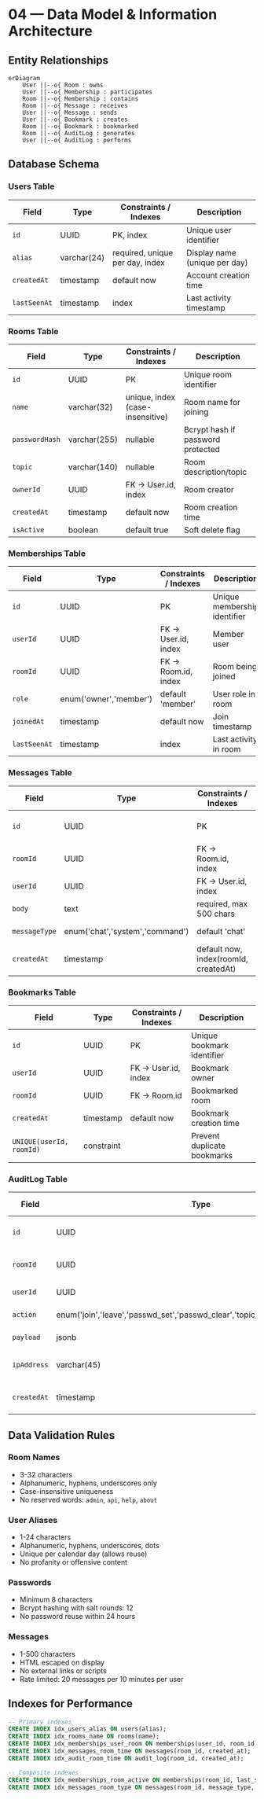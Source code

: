 # 04 — Data Model & Information Architecture

## Entity Relationships

```mermaid
erDiagram
    User ||--o{ Room : owns
    User ||--o{ Membership : participates
    Room ||--o{ Membership : contains
    Room ||--o{ Message : receives
    User ||--o{ Message : sends
    User ||--o{ Bookmark : creates
    Room ||--o{ Bookmark : bookmarked
    Room ||--o{ AuditLog : generates
    User ||--o{ AuditLog : performs
```

## Database Schema

### Users Table
| Field | Type | Constraints / Indexes | Description |
|-------|------|---------------------|-------------|
| `id` | UUID | PK, index | Unique user identifier |
| `alias` | varchar(24) | required, unique per day, index | Display name (unique per day) |
| `createdAt` | timestamp | default now | Account creation time |
| `lastSeenAt` | timestamp | index | Last activity timestamp |

### Rooms Table
| Field | Type | Constraints / Indexes | Description |
|-------|------|---------------------|-------------|
| `id` | UUID | PK | Unique room identifier |
| `name` | varchar(32) | unique, index (case-insensitive) | Room name for joining |
| `passwordHash` | varchar(255) | nullable | Bcrypt hash if password protected |
| `topic` | varchar(140) | nullable | Room description/topic |
| `ownerId` | UUID | FK → User.id, index | Room creator |
| `createdAt` | timestamp | default now | Room creation time |
| `isActive` | boolean | default true | Soft delete flag |

### Memberships Table
| Field | Type | Constraints / Indexes | Description |
|-------|------|---------------------|-------------|
| `id` | UUID | PK | Unique membership identifier |
| `userId` | UUID | FK → User.id, index | Member user |
| `roomId` | UUID | FK → Room.id, index | Room being joined |
| `role` | enum('owner','member') | default 'member' | User role in room |
| `joinedAt` | timestamp | default now | Join timestamp |
| `lastSeenAt` | timestamp | index | Last activity in room |

### Messages Table
| Field | Type | Constraints / Indexes | Description |
|-------|------|---------------------|-------------|
| `id` | UUID | PK | Unique message identifier |
| `roomId` | UUID | FK → Room.id, index | Target room |
| `userId` | UUID | FK → User.id, index | Message sender |
| `body` | text | required, max 500 chars | Message content |
| `messageType` | enum('chat','system','command') | default 'chat' | Message type |
| `createdAt` | timestamp | default now, index(roomId, createdAt) | Send timestamp |

### Bookmarks Table
| Field | Type | Constraints / Indexes | Description |
|-------|------|---------------------|-------------|
| `id` | UUID | PK | Unique bookmark identifier |
| `userId` | UUID | FK → User.id, index | Bookmark owner |
| `roomId` | UUID | FK → Room.id | Bookmarked room |
| `createdAt` | timestamp | default now | Bookmark creation time |
| `UNIQUE(userId, roomId)` | constraint | | Prevent duplicate bookmarks |

### AuditLog Table
| Field | Type | Constraints / Indexes | Description |
|-------|------|---------------------|-------------|
| `id` | UUID | PK | Unique log entry identifier |
| `roomId` | UUID | FK → Room.id, index | Related room |
| `userId` | UUID | FK → User.id, index | Actor user |
| `action` | enum('join','leave','passwd_set','passwd_clear','topic_set','message','create') | required | Action performed |
| `payload` | jsonb | nullable | Additional action data |
| `ipAddress` | varchar(45) | nullable | Actor IP (for security) |
| `createdAt` | timestamp | default now, index(roomId, createdAt) | Action timestamp |

## Data Validation Rules

### Room Names
- 3-32 characters
- Alphanumeric, hyphens, underscores only
- Case-insensitive uniqueness
- No reserved words: `admin`, `api`, `help`, `about`

### User Aliases
- 1-24 characters
- Alphanumeric, hyphens, underscores, dots
- Unique per calendar day (allows reuse)
- No profanity or offensive content

### Passwords
- Minimum 8 characters
- Bcrypt hashing with salt rounds: 12
- No password reuse within 24 hours

### Messages
- 1-500 characters
- HTML escaped on display
- No external links or scripts
- Rate limited: 20 messages per 10 minutes per user

## Indexes for Performance

```sql
-- Primary indexes
CREATE INDEX idx_users_alias ON users(alias);
CREATE INDEX idx_rooms_name ON rooms(name);
CREATE INDEX idx_memberships_user_room ON memberships(user_id, room_id);
CREATE INDEX idx_messages_room_time ON messages(room_id, created_at);
CREATE INDEX idx_audit_room_time ON audit_log(room_id, created_at);

-- Composite indexes
CREATE INDEX idx_memberships_room_active ON memberships(room_id, last_seen_at) WHERE last_seen_at > NOW() - INTERVAL '1 hour';
CREATE INDEX idx_messages_room_type ON messages(room_id, message_type, created_at);
```
